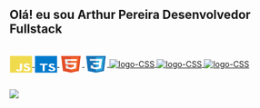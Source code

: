 ## Olá! eu sou Arthur Pereira Desenvolvedor Fullstack
<div align="center">
  <a href="https://github.com/arthursanpe">
</div>
<div style="display: inline_block"><br>
  <img align="center" alt="logo-Js" height="30" width="40" src="https://raw.githubusercontent.com/devicons/devicon/master/icons/javascript/javascript-plain.svg">
  <img align="center" alt="Rafa-Ts" height="30" width="40" src="https://raw.githubusercontent.com/devicons/devicon/master/icons/typescript/typescript-plain.svg">
  <img align="center" alt="log-HTML" height="30" width="40" src="https://raw.githubusercontent.com/devicons/devicon/master/icons/html5/html5-original.svg">
  <img align="center" alt="logo-CSS" height="30" width="40" src="https://raw.githubusercontent.com/devicons/devicon/master/icons/css3/css3-original.svg">
  <img align="center" alt="logo-CSS" height="30" width="40" src="https://icongr.am/devicon/git-original.svg?size=128&color=currentColor">
  <img align="center" alt="logo-CSS" height="30" width="40" src="https://icongr.am/devicon/git-original.svg?size=128&color=currentColor](https://icongr.am/devicon/php-original.svg?size=128&color=currentColor">
  <img align="center" alt="logo-CSS" height="30" width="40" src="https://icongr.am/devicon/git-original.svg?size=128&color=currentColor](https://icongr.am/devicon/php-original.svg?size=128&color=currentColor](https://icongr.am/devicon/mysql-original-wordmark.svg?size=128&color=currentColor">
  

  



 

</div>
  
  ##
 
<div> 
  <a href="https://www.linkedin.com/in/arthur-pereira-0ab640217" target="_blank"><img src="https://img.shields.io/badge/-LinkedIn-%230077B5?style=for-the-badge&logo=linkedin&logoColor=white" target="_blank"></a> 
  
</div>
